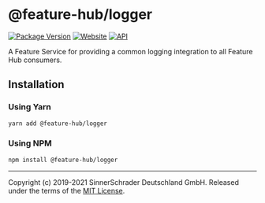 # @feature-hub/logger

[![Package Version][package-badge]][package-npm]
[![Website][website-badge]][website] [![API][api-badge]][api]

A Feature Service for providing a common logging integration to all Feature Hub
consumers.

## Installation

### Using Yarn

```sh
yarn add @feature-hub/logger
```

### Using NPM

```sh
npm install @feature-hub/logger
```

---

Copyright (c) 2019-2021 SinnerSchrader Deutschland GmbH. Released under the
terms of the [MIT License][license].

[api]: https://feature-hub.io/@feature-hub/logger/
[api-badge]:
  https://img.shields.io/badge/API-%40feature--hub%2Flogger-%23ea3458.svg
[license]: https://github.com/sinnerschrader/feature-hub/blob/master/LICENSE
[package-badge]: https://img.shields.io/npm/v/@feature-hub/logger.svg
[package-npm]: https://www.npmjs.com/package/@feature-hub/logger
[website]: https://feature-hub.io/
[website-badge]:
  https://img.shields.io/badge/Website-feature--hub.io-%23500dc5.svg
